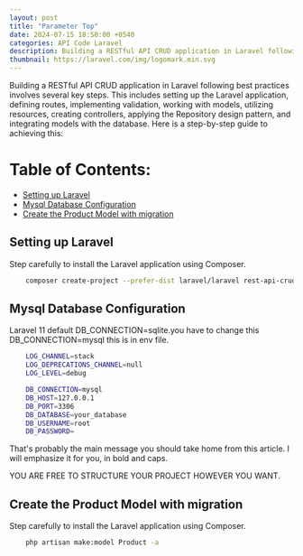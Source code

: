 ```yaml
---
layout: post
title: "Parameter Top"
date: 2024-07-15 18:50:00 +0540
categories: API Code Laravel
description: Building a RESTful API CRUD application in Laravel following best practices involves several key steps.
thumbnail: https://laravel.com/img/logomark.min.svg
---
```


Building a RESTful API CRUD application in Laravel following best practices involves several key steps. This includes setting up the Laravel application, defining routes, implementing validation, working with models, utilizing resources, creating controllers, applying the Repository design pattern, and integrating models with the database. Here is a step-by-step guide to achieving this:

# Table of Contents:

- <a href="#setting-up-aravel">Setting up Laravel</a>
- <a href="#mysql-database-configuration">Mysql Database Configuration</a>
- <a href="#create-the-product-model-with-migration">Create the Product Model with migration</a>

## [](#header-2)Setting up Laravel

Step carefully to install the Laravel application using Composer.

```sh
    composer create-project --prefer-dist laravel/laravel rest-api-crud
```

## [](#header-2)Mysql Database Configuration

Laravel 11 default DB_CONNECTION=sqlite.you have to change this DB_CONNECTION=mysql this is in env file.

```sh
    LOG_CHANNEL=stack
    LOG_DEPRECATIONS_CHANNEL=null
    LOG_LEVEL=debug

    DB_CONNECTION=mysql
    DB_HOST=127.0.0.1
    DB_PORT=3306
    DB_DATABASE=your_database
    DB_USERNAME=root
    DB_PASSWORD=
```

That's probably the main message you should take home from this article. I will emphasize it for you, in bold and caps.

YOU ARE FREE TO STRUCTURE YOUR PROJECT HOWEVER YOU WANT.

## [](#header-2)Create the Product Model with migration

Step carefully to install the Laravel application using Composer.

```sh
    php artisan make:model Product -a
```
